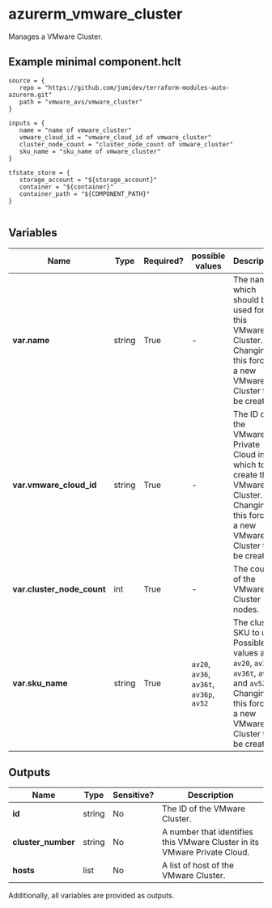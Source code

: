 # azurerm_vmware_cluster

Manages a VMware Cluster.

## Example minimal component.hclt

```hcl
source = {
   repo = "https://github.com/jumidev/terraform-modules-auto-azurerm.git" 
   path = "vmware_avs/vmware_cluster" 
}

inputs = {
   name = "name of vmware_cluster" 
   vmware_cloud_id = "vmware_cloud_id of vmware_cluster" 
   cluster_node_count = "cluster_node_count of vmware_cluster" 
   sku_name = "sku_name of vmware_cluster" 
}

tfstate_store = {
   storage_account = "${storage_account}" 
   container = "${container}" 
   container_path = "${COMPONENT_PATH}" 
}


```

## Variables

| Name | Type | Required? |  possible values |  Description |
| ---- | ---- | --------- |  ----------- | ----------- |
| **var.name** | string | True | -  |  The name which should be used for this VMware Cluster. Changing this forces a new VMware Cluster to be created. | 
| **var.vmware_cloud_id** | string | True | -  |  The ID of the VMware Private Cloud in which to create this VMware Cluster. Changing this forces a new VMware Cluster to be created. | 
| **var.cluster_node_count** | int | True | -  |  The count of the VMware Cluster nodes. | 
| **var.sku_name** | string | True | `av20`, `av36`, `av36t`, `av36p`, `av52`  |  The cluster SKU to use. Possible values are `av20`, `av36`, `av36t`, `av36p` and `av52`. Changing this forces a new VMware Cluster to be created. | 



## Outputs

| Name | Type | Sensitive? | Description |
| ---- | ---- | --------- | --------- |
| **id** | string | No  | The ID of the VMware Cluster. | 
| **cluster_number** | string | No  | A number that identifies this VMware Cluster in its VMware Private Cloud. | 
| **hosts** | list | No  | A list of host of the VMware Cluster. | 

Additionally, all variables are provided as outputs.
